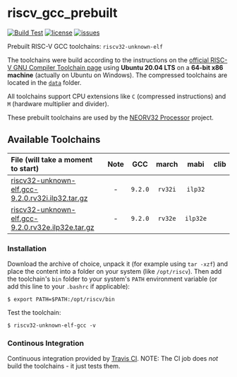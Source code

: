 # riscv_gcc_prebuilt

[![Build Test](https://travis-ci.com/stnolting/riscv_gcc_prebuilt.svg?branch=master)](https://travis-ci.com/stnolting/riscv_gcc_prebuilt)
[![license](https://img.shields.io/github/license/stnolting/riscv_gcc_prebuilt)](https://github.com/stnolting/riscv_gcc_prebuilt/blob/master/LICENSE)
[![issues](https://img.shields.io/github/issues/stnolting/riscv_gcc_prebuilt)](https://github.com/stnolting/riscv_gcc_prebuilt/issues)

Prebuilt RISC-V GCC toolchains: `riscv32-unknown-elf`

The toolchains were build according to the instructions on the [official RISC-V GNU Compiler Toolchain page](https://github.com/riscv/riscv-gnu-toolchain)
using **Ubuntu 20.04 LTS** on a **64-bit x86 machine** (actually on Ubuntu on Windows). The compressed toolchains are located in
the [`data`](https://github.com/stnolting/riscv_gcc_prebuilt/tree/master/data) folder.

All toolchains support CPU extensions like `C` (compressed instructions) and `M` (hardware multiplier and divider).

These prebuilt toolchains are used by the [NEORV32 Processor](https://github.com/stnolting/neorv32) project.



## Available Toolchains

| File (will take a moment to start) | Note |GCC  | march | mabi | clib |
|:-----------------------------------|:----:|:---:|:-----:|:----:|:----:|
| [riscv32-unknown-elf.gcc-9.2.0.rv32i.ilp32.tar.gz](https://github.com/stnolting/riscv_gcc_prebuilt/raw/master/data/riscv32-unknown-elf.gcc-9.2.0.rv32i.ilp32.tar.gz)   | - | `9.2.0` | `rv32i` | `ilp32`  |  |
| [riscv32-unknown-elf.gcc-9.2.0.rv32e.ilp32e.tar.gz](https://github.com/stnolting/riscv_gcc_prebuilt/raw/master/data/riscv32-unknown-elf.gcc-9.2.0.rv32e.ilp32e.tar.gz) | - | `9.2.0` | `rv32e` | `ilp32e` |  |


### Installation

Download the archive of choice, unpack it (for example using `tar -xzf`) and place the content into a folder on your system (like `/opt/riscv`).
Then add the toolchain's `bin` folder to your system's `PATH` environment variable (or add this line to your `.bashrc` if applicable):

    $ export PATH=$PATH:/opt/riscv/bin

Test the toolchain:

    $ riscv32-unknown-elf-gcc -v


### Continous Integration

Continuous integration provided by [Travis CI](https://travis-ci.com/stnolting/riscv_gcc_prebuilt). NOTE: The CI job does _not_ build the toolchains - it just tests them.

